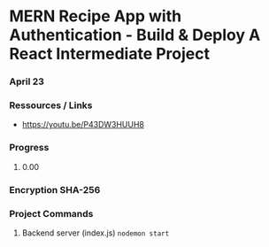 # MERN Recipe App with Authentication - Build & Deploy A React Intermediate Project

### April 23

### Ressources / Links

- https://youtu.be/P43DW3HUUH8

### Progress
1. 0.00

### Encryption SHA-256

### Project Commands

1. Backend server (index.js)
```nodemon start```